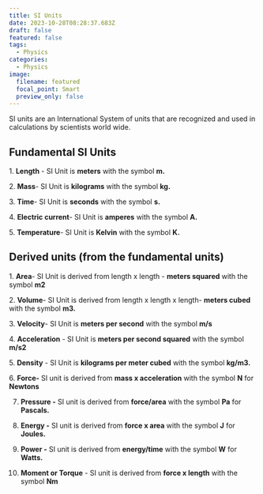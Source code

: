 ```yaml
---
title: SI Units
date: 2023-10-28T08:28:37.683Z
draft: false
featured: false
tags:
  - Physics
categories:
  - Physics
image:
  filename: featured
  focal_point: Smart
  preview_only: false
---
```

<!--StartFragment-->

S﻿I units are an International System of units that are recognized and used in calculations by scientists world wide.

<!--EndFragment-->

## F﻿undamental SI Units

<!--StartFragment-->

1﻿. **Length** - SI Unit is **meters** with the symbol **m.**

2﻿. **Mass**- SI Unit is **kilograms** with the symbol **kg.**

3﻿. **Time**- SI Unit is **seconds** with the symbol **s.**

4﻿. **Electric current**- SI Unit is **amperes** with the symbol **A.**

5﻿. **Temperature**- SI Unit is **Kelvin** with the symbol **K.**

## Derived units (from the fundamental units)

<!--EndFragment-->

1﻿. **Area**- SI Unit is derived from length x length - **meters squared** with the symbol **m2** 

2﻿. **Volume**- SI Unit is derived from length x length x length- **meters cubed** with the symbol **m3.** 

3﻿. **Velocity**- SI Unit is **meters per second** with the symbol **m/s**

4﻿. **Acceleration** - SI Unit is **meters per second squared** with the symbol **m/s2**

5﻿. **Density** - SI Unit is **kilograms per meter cubed** with the symbol **kg/m3.**

6﻿. **Force-** SI unit is derived from **mass x acceleration** with the symbol **N** for **Newtons**

7. **Pressure -** SI unit is derived from **force/area** with the symbol **Pa** for **Pascals.**

8. **Energy -** SI unit is derived from **force x area** with the symbol **J** for **Joules.**

9. **Power -** SI unit is derived from **energy/time** with the symbol **W** for **Watts.**

10. **Moment or Torque** -  SI unit is derived from **force x length** with the symbol **Nm**